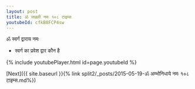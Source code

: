 ```yaml
---
layout: post
title: ॐ जाह्नवी नमः १०८ टाइम्स
youtubeId: cfkB8FCP4sw
---
```

 
 
 ॐ स्वर्ग द्वाराय नमः  
 
 -  स्वर्ग का प्रवेश द्वार कौन है 
 
  
 
  
 
 
 
 
 
 


{% include youtubePlayer.html id=page.youtubeId %}
 
[Next]({{ site.baseurl }}{% link  split2/_posts/2015-05-19-ॐ अम्भोनिधाये नमः १०८ टाइम्स.md%})
 
